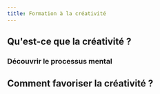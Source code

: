 ```yaml
---
title: Formation à la créativité
---
```


## Qu'est-ce que la créativité ?
### Découvrir le processus mental
## Comment favoriser la créativité ?
